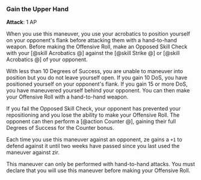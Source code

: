 ### Gain the Upper Hand
**Attack**: 1 AP

When you use this maneuver, you use your acrobatics to position yourself on your opponent's flank before attacking them with a hand-to-hand weapon. Before making the Offensive Roll, make an Opposed Skill Check with your [@skill Acrobatics @] against the [@skill Strike @] or [@skill Acrobatics @] of your opponent. 

With less than 10 Degrees of Success, you are unable to maneuver into position but you do not leave yourself open. If you gain 10 DoS, you have positioned yourself on your opponent's flank. If you gain 15 or more DoS, you have maneuvered yourself behind your opponent. You can then make your Offensive Roll with a hand-to-hand weapon.

If you fail the Opposed Skill Check, your opponent has prevented your repositioning and you lose the ability to make your Offensive Roll. The opponent can then perform a [@action Counter @], gaining their full Degrees of Success for the Counter bonus.

Each time you use this maneuver against an opponent, ze gains a `+1` to defend against it until two weeks have passed since you last used the maneuver against zir.

This maneuver can only be performed with hand-to-hand attacks. You must declare that you will use this maneuver before making your Offensive Roll.